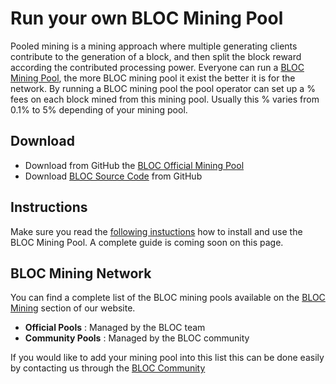 # **Run your own BLOC Mining Pool**

Pooled mining is a mining approach where multiple generating clients contribute to the generation of a block, and then split the block reward according the contributed processing power. Everyone can run a [BLOC Mining Pool](https://bloc.money/mining), the more BLOC mining pool it exist the better it is for the network. By running a BLOC mining pool the pool operator can set up a % fees on each block mined from this mining pool. Usually this % varies from 0.1% to 5% depending of your mining pool.

## **Download**

- Download from GitHub the [BLOC Official Mining Pool](https://github.com/furiousteam/BLOC-OFFICIAL-POOL)
- Download [BLOC Source Code](https://github.com/furiousteam/BLOC.git) from GitHub

## **Instructions**

Make sure you read the [following instuctions](https://github.com/furiousteam/BLOC-OFFICIAL-POOL/blob/master/README.md) how to install and use the BLOC Mining Pool. A complete guide is coming soon on this page.

## **BLOC Mining Network**

You can find a complete list of the BLOC mining pools available on the [BLOC Mining](https://bloc.money/mining) section of our website.

- **Official Pools** : Managed by the BLOC team
- **Community Pools** : Managed by the BLOC community

If you would like to add your mining pool into this list this can be done easily by contacting us through the [BLOC Community](BLOCd-daemon-cli-options.md)